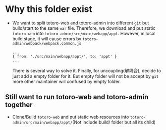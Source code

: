 Why this folder exist
===
- We want to split totoro-web and totoro-admin into different `git` but build/start to the same `war` file. Therefore, we download and put static `totoro-web` into 
`totoro-admin/src/main/webapp/appt`. However, in local build stage, it will cause errors by `totoro-admin/webpack/webpack.common.js` 
    ```
    ...
    { from: './src/main/webapp/appt/', to: 'appt' }
    ...
    ```
  There is several way to solve it. Finally, for uncoupling(解耦合), decide to just add a empty folder for it. But empty folder will not be accept by `git` more other maintainer 
  will confused by empty folder.  

Still want to run totoro-web and totoro-admin together
---
- Clone/Build `totoro-web` and put static web resources into `totoro-admin/src/main/webapp/appt/`(Not include build/ folder but all its child)
